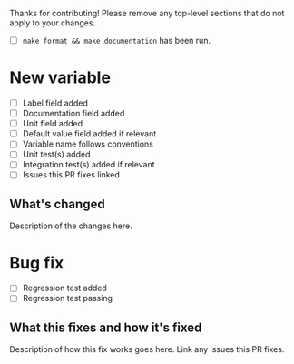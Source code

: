 Thanks for contributing! Please remove any top-level sections that do not apply to your changes.

- [ ] `make format && make documentation` has been run.

# New variable

- [ ] Label field added
- [ ] Documentation field added
- [ ] Unit field added
- [ ] Default value field added if relevant
- [ ] Variable name follows conventions
- [ ] Unit test(s) added
- [ ] Integration test(s) added if relevant
- [ ] Issues this PR fixes linked

## What's changed

Description of the changes here.

# Bug fix

- [ ] Regression test added
- [ ] Regression test passing

## What this fixes and how it's fixed

Description of how this fix works goes here. Link any issues this PR fixes.
